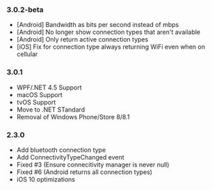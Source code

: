### 3.0.2-beta
* [Android] Bandwidth as bits per second instead of mbps
* [Android] No longer show connection types that aren't available
* [Android] Only return active connection types
* [iOS] Fix for connection type always returning WiFi even when on cellular

### 3.0.1
* WPF/.NET 4.5 Support
* macOS Support
* tvOS Support
* Move to .NET STandard 
* Removal of Windows Phone/Store 8/8.1

### 2.3.0
* Add bluetooth connection type
* Add ConnectivityTypeChanged event
* Fixed #3 (Ensure connecitivity manager is never null)
* Fixed #6 (Android returns all connection types)
* iOS 10 optimizations
